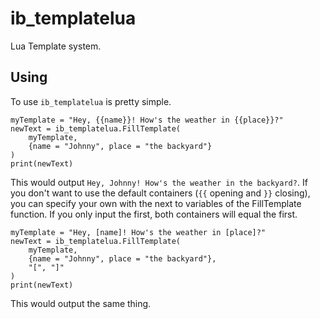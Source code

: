 # ib_templatelua
Lua Template system.

## Using
To use `ib_templatelua` is pretty simple.

    myTemplate = "Hey, {{name}}! How's the weather in {{place}}?"
    newText = ib_templatelua.FillTemplate(
    	myTemplate,
    	{name = "Johnny", place = "the backyard"}
    )
    print(newText)
This would output `Hey, Johnny! How's the weather in the backyard?`.
If you don't want to use the default containers (`{{` opening and `}}` closing), you can specify your own with the next to variables of the FillTemplate function. If you only input the first, both containers will equal the first.

    myTemplate = "Hey, [name]! How's the weather in [place]?"
    newText = ib_templatelua.FillTemplate(
    	myTemplate,
        {name = "Johnny", place = "the backyard"},
        "[", "]"
    )
    print(newText)
This would output the same thing.
